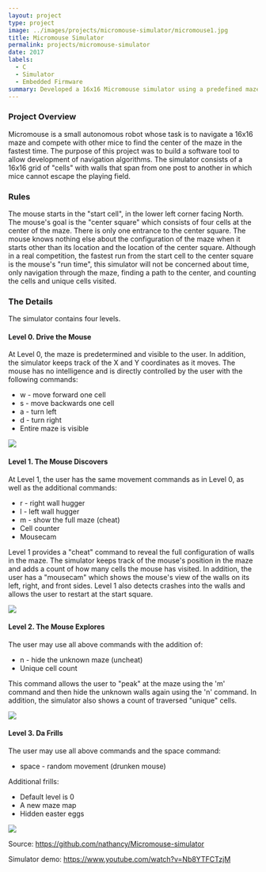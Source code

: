 ```yaml
---
layout: project
type: project
image: ../images/projects/micromouse-simulator/micromouse1.jpg
title: Micromouse Simulator 
permalink: projects/micromouse-simulator
date: 2017
labels:
  - C 
  - Simulator 
  - Embedded Firmware 
summary: Developed a 16x16 Micromouse simulator using a predefined maze display with four levels. 
---
```

### Project Overview
Micromouse is a small autonomous robot whose task is to navigate a 16x16 maze and compete with other mice to find the center of the maze in the fastest time. The purpose of this project was to build a software tool to allow development of navigation algorithms. The simulator consists of a 16x16 grid of "cells" with walls that span from one post to another in which mice cannot escape the playing field. 

### Rules
The mouse starts in the "start cell", in the lower left corner facing North. The mouse's goal is the "center square" which consists of four cells at the center of the maze. There is only one entrance to the center square. The mouse knows nothing else about the configuration of the maze when it starts other than its location and the location of the center square. Although in a real competition, the fastest run from the start cell to the center square is the mouse's "run time", this simulator will not be concerned about time, only navigation through the maze, finding a path to the center, and counting the cells and unique cells visited. 

### The Details
The simulator contains four levels.

#### Level 0. Drive the Mouse
At Level 0, the maze is predetermined and visible to the user. In addition, the simulator keeps track of the X and Y coordinates as it moves. The mouse has no intelligence and is directly controlled by the user with the following commands:

* w - move forward one cell
* s - move backwards one cell
* a - turn left
* d - turn right
* Entire maze is visible 

<img class="ui centered image" src="../images/projects/micromouse-simulator/level0.JPG" data-action="zoom">

#### Level 1. The Mouse Discovers
At Level 1, the user has the same movement commands as in Level 0, as well as the additional commands:

* r - right wall hugger
* l - left wall hugger
* m - show the full maze (cheat)
* Cell counter 
* Mousecam

Level 1 provides a "cheat" command to reveal the full configuration of walls in the maze. The simulator keeps track of the mouse's position in the maze and adds a count of how many cells the mouse has visited. In addition, the user has a "mousecam" which shows the mouse's view of the walls on its left, right, and front sides. Level 1 also detects crashes into the walls and allows the user to restart at the start square. 

<img class="ui centered image" src="../images/projects/micromouse-simulator/level1.JPG" data-action="zoom">

#### Level 2. The Mouse Explores
The user may use all above commands with the addition of:

* n - hide the unknown maze (uncheat)
* Unique cell count

This command allows the user to "peak" at the maze using the 'm' command and then hide the unknown walls again using the 'n' command. In addition, the simulator also shows a count of traversed "unique" cells.

<img class="ui centered image" src="../images/projects/micromouse-simulator/level2.JPG" data-action="zoom">

#### Level 3. Da Frills
The user may use all above commands and the space command:

* space - random movement (drunken mouse)

Additional frills:

* Default level is 0
* A new maze map
* Hidden easter eggs 

<img class="ui centered image" src="../images/projects/micromouse-simulator/level3.JPG" data-action="zoom">

Source: <a href="https://github.com/nathancy/Micromouse-simulator" target="_blank"><i class="large github icon"></i>https://github.com/nathancy/Micromouse-simulator</a>

Simulator demo: <a href="https://www.youtube.com/watch?v=Nb8YTFCTzjM" target="_blank"><i class="large youtube icon"></i>https://www.youtube.com/watch?v=Nb8YTFCTzjM</a>
